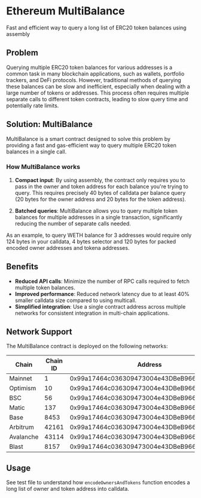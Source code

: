 # Ethereum MultiBalance

Fast and efficient way to query a long list of ERC20 token balances using assembly

## Problem

Querying multiple ERC20 token balances for various addresses is a common task in many blockchain applications, such as wallets, portfolio trackers, and DeFi protocols. However, traditional methods of querying these balances can be slow and inefficient, especially when dealing with a large number of tokens or addresses. This process often requires multiple separate calls to different token contracts, leading to slow query time and potentially rate limits.

## Solution: MultiBalance

MultiBalance is a smart contract designed to solve this problem by providing a fast and gas-efficient way to query multiple ERC20 token balances in a single call.

### How MultiBalance works

1. **Compact input**: By using assembly, the contract only requires you to pass in the owner and token address for each balance you're trying to query. This requires precisely 40 bytes of calldata per balance query (20 bytes for the owner address and 20 bytes for the token address).

2. **Batched queries**: MultiBalance allows you to query multiple token balances for multiple addresses in a single transaction, significantly reducing the number of separate calls needed.

As an example, to query WETH balance for 3 addresses would require only 124 bytes in your calldata, 4 bytes selector and 120 bytes for packed encoded owner addresses and tokena addresses.

## Benefits

- **Reduced API calls**: Minimize the number of RPC calls required to fetch multiple token balances.
- **Improved performance**: Reduced network latency due to at least 40% smaller calldata size compared to using multicall.
- **Simplified integration**: Use a single contract address across multiple networks for consistent integration in multi-chain applications.

## Network Support

The MultiBalance contract is deployed on the following networks:

| Chain     | Chain ID | Address                                    |
| --------- | -------- | ------------------------------------------ |
| Mainnet   | 1        | 0x99a17464c036309473004e43DBeB9665cc52bBa3 |
| Optimism  | 10       | 0x99a17464c036309473004e43DBeB9665cc52bBa3 |
| BSC       | 56       | 0x99a17464c036309473004e43DBeB9665cc52bBa3 |
| Matic     | 137      | 0x99a17464c036309473004e43DBeB9665cc52bBa3 |
| Base      | 8453     | 0x99a17464c036309473004e43DBeB9665cc52bBa3 |
| Arbitrum  | 42161    | 0x99a17464c036309473004e43DBeB9665cc52bBa3 |
| Avalanche | 43114    | 0x99a17464c036309473004e43DBeB9665cc52bBa3 |
| Blast     | 8157     | 0x99a17464c036309473004e43DBeB9665cc52bBa3 |

## Usage

See test file to understand how `encodeOwnersAndTokens` function encodes a long list of owner and token address into calldata.
